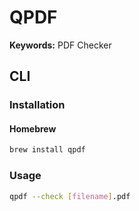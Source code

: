 # QPDF

**Keywords:** PDF Checker

## CLI

### Installation

#### Homebrew

```sh
brew install qpdf
```

### Usage

```sh
qpdf --check [filename].pdf
```
